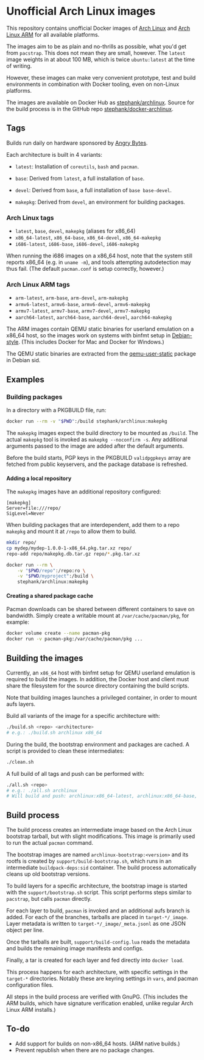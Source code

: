 # Unofficial Arch Linux images

This repository contains unofficial Docker images of [Arch Linux] and
[Arch Linux ARM] for all available platforms.

The images aim to be as plain and no-thrills as possible, what you'd get from
`pacstrap`. This does not mean they are small, however. The `latest` image
weights in at about 100 MB, which is twice `ubuntu:latest` at the time of
writing.

However, these images can make very convenient prototype, test and build
environments in combination with Docker tooling, even on non-Linux platforms.

The images are available on Docker Hub as [stephank/archlinux]. Source for the
build process is in the GitHub repo [stephank/docker-archlinux].

 [Arch Linux]: https://www.archlinux.org/
 [Arch Linux ARM]: https://archlinuxarm.org/
 [stephank/archlinux]: https://hub.docker.com/r/stephank/archlinux/
 [stephank/docker-archlinux]: https://github.com/stephank/docker-archlinux

## Tags

Builds run daily on hardware sponsored by [Angry Bytes].

Each architecture is built in 4 variants:

 - `latest`: Installation of `coreutils`, `bash` and `pacman`.

 - `base`: Derived from `latest`, a full installation of `base`.

 - `devel`: Derived from `base`, a full installation of `base base-devel`.

 - `makepkg`: Derived from `devel`, an environment for building packages.

 [Angry Bytes]: https://angrybytes.com/

### Arch Linux tags

 - `latest`, `base`, `devel`, `makepkg` (aliases for x86_64)
 - `x86_64-latest`, `x86_64-base`, `x86_64-devel`, `x86_64-makepkg`
 - `i686-latest`, `i686-base`, `i686-devel`, `i686-makepkg`

When running the i686 images on a x86_64 host, note that the system still
reports x86_64 (e.g. in `uname -m`), and tools attempting autodetection may
thus fail. (The default `pacman.conf` is setup correctly, however.)

### Arch Linux ARM tags

 - `arm-latest`, `arm-base`, `arm-devel`, `arm-makepkg`
 - `armv6-latest`, `armv6-base`, `armv6-devel`, `armv6-makepkg`
 - `armv7-latest`, `armv7-base`, `armv7-devel`, `armv7-makepkg`
 - `aarch64-latest`, `aarch64-base`, `aarch64-devel`, `aarch64-makepkg`

The ARM images contain QEMU static binaries for userland emulation on a x86_64
host, so the images work on systems with binfmt setup in [Debian-style]. (This
includes Docker for Mac and Docker for Windows.)

The QEMU static binaries are extracted from the [qemu-user-static] package in
Debian sid.

 [Debian-style]: https://wiki.debian.org/QemuUserEmulation
 [qemu-user-static]: https://packages.debian.org/sid/qemu-user-static

## Examples

### Building packages

In a directory with a PKGBUILD file, run:

```bash
docker run --rm -v "$PWD":/build stephank/archlinux:makepkg
```

The `makepkg` images expect the build directory to be mounted as `/build`. The
actual `makepkg` tool is invoked as `makepkg --noconfirm -s`. Any additional
arguments passed to the image are added after the default arguments.

Before the build starts, PGP keys in the PKGBUILD `validpgpkeys` array are
fetched from public keyservers, and the package database is refreshed.

#### Adding a local repository

The `makepkg` images have an additional repository configured:

```
[makepkg]
Server=file:///repo/
SigLevel=Never
```

When building packages that are interdependent, add them to a repo `makepkg`
and mount it at `/repo` to allow them to build.

```bash
mkdir repo/
cp mydep/mydep-1.0.0-1-x86_64.pkg.tar.xz repo/
repo-add repo/makepkg.db.tar.gz repo/*.pkg.tar.xz

docker run --rm \
    -v "$PWD/repo":/repo:ro \
    -v "$PWD/myproject":/build \
    stephank/archlinux:makepkg
```

#### Creating a shared package cache

Pacman downloads can be shared between different containers to save on
bandwidth. Simply create a writable mount at `/var/cache/pacman/pkg`, for
example:

```bash
docker volume create --name pacman-pkg
docker run -v pacman-pkg:/var/cache/pacman/pkg ...
```

## Building the images

Currently, an `x86_64` host with binfmt setup for QEMU userland emulation is
required to build the images. In addition, the Docker host and client must
share the filesystem for the source directory containing the build scripts.

Note that building images launches a privileged container, in order to mount
aufs layers.

Build all variants of the image for a specific architecture with:

```bash
./build.sh <repo> <architecture>
# e.g.: ./build.sh archlinux x86_64
```

During the build, the bootstrap environment and packages are cached. A script
is provided to clean these intermediates:

```bash
./clean.sh
```

A full build of all tags and push can be performed with:

```bash
./all.sh <repo>
# e.g.: ./all.sh archlinux
# Will build and push: archlinux:x86_64-latest, archlinux:x86_64-base, etc.
```

## Build process

The build process creates an intermediate image based on the Arch Linux
bootstrap tarball, but with slight modifications. This image is primarily used
to run the actual `pacman` command.

The bootstrap images are named `archlinux-bootstrap:<version>` and its rootfs
is created by `support/build-bootstrap.sh`, which runs in an intermediate
`buildpack-deps:sid` container. The build process automatically cleans up old
bootstrap versions.

To build layers for a specific architecture, the bootstrap image is started
with the `support/bootstrap.sh` script. This script performs steps similar to
`pacstrap`, but calls `pacman` directly.

For each layer to build, `pacman` is invoked and an additional aufs branch is
added. For each of the branches, tarballs are placed in `target-*/_image`.
Layer metadata is written to `target-*/_image/_meta.jsonl` as one JSON object
per line.

Once the tarballs are built, `support/build-config.lua` reads the metadata and
builds the remaining image manifests and configs.

Finally, a tar is created for each layer and fed directly into `docker load`.

This process happens for each architecture, with specific settings in the
`target-*` directories. Notably these are keyring settings in `vars`, and
pacman configuration files.

All steps in the build process are verified with GnuPG. (This includes the ARM
builds, which have signature verification enabled, unlike regular Arch Linux
ARM installs.)

## To-do

 - Add support for builds on non-x86_64 hosts. (ARM native builds.)
 - Prevent republish when there are no package changes.
